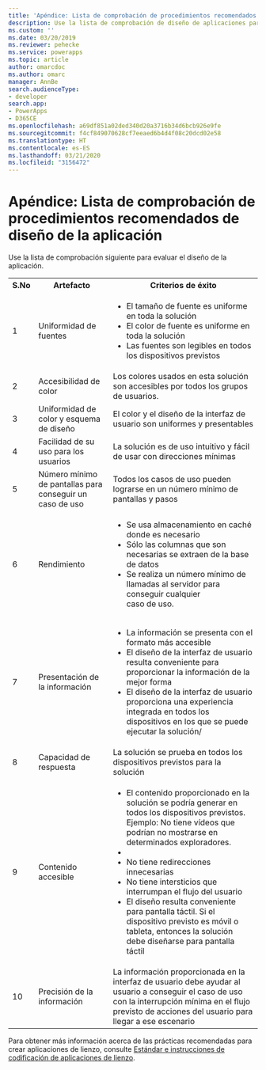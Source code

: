 ```yaml
---
title: 'Apéndice: Lista de comprobación de procedimientos recomendados de diseño de aplicaciones (PowerApps) | Microsoft Docs'
description: Use la lista de comprobación de diseño de aplicaciones para evaluar el diseño de su aplicación en Power Apps.
ms.custom: ''
ms.date: 03/20/2019
ms.reviewer: pehecke
ms.service: powerapps
ms.topic: article
author: omarcdoc
ms.author: omarc
manager: AnnBe
search.audienceType:
- developer
search.app:
- PowerApps
- D365CE
ms.openlocfilehash: a69df851a02ded340d20a3716b34d6bcb926e9fe
ms.sourcegitcommit: f4cf849070628cf7eeaed6b4d4f08c20dcd02e58
ms.translationtype: HT
ms.contentlocale: es-ES
ms.lasthandoff: 03/21/2020
ms.locfileid: "3156472"
---
```

# <a name="appendix-app-design-best-practices-checklist"></a>Apéndice: Lista de comprobación de procedimientos recomendados de diseño de la aplicación

Use la lista de comprobación siguiente para evaluar el diseño de la aplicación. 

<table>
<tbody>
<tr>
<th>S.No</th>
<th>Artefacto</th>
<th>Criterios de éxito</th>
</tr>
<tr>
<td>1</td>
<td>Uniformidad de fuentes</td>
<td><ul>
<li>El tamaño de fuente es uniforme en toda la solución</li>
<li>El color de fuente es uniforme en toda la solución</li>
<li>Las fuentes son legibles en todos los dispositivos previstos</li>
</ul>
</td>
</tr>
<tr>
<td>2</td>
<td>Accesibilidad de color</td>
<td>Los colores usados en esta solución son accesibles por todos los grupos de usuarios.</td>
</tr>
<tr>
<td>3</td>
<td> Uniformidad de color y esquema de diseño </td>
<td>El color y el diseño de la interfaz de usuario son uniformes y presentables</td>
</tr>
<tr>
<td>4</td>
<td>Facilidad de su uso para los usuarios</td>
<td>La solución es de uso intuitivo y fácil de usar con direcciones mínimas</td>
</tr>
<tr>
<td>5</td>
<td>Número mínimo de pantallas para conseguir un caso de uso</td>
<td>Todos los casos de uso pueden lograrse en un número mínimo de pantallas y pasos</td>
</tr>
<tr>
<td>6</td>
<td>Rendimiento</td>
<td>
<ul>
<li>Se usa almacenamiento en caché donde es necesario</li>
<li>Sólo las columnas que son necesarias se extraen de la base de datos</li>
<li>Se realiza un número mínimo de llamadas al servidor para conseguir cualquier</li>
caso de uso.
</ul>
</td>
</tr>
<tr>
<td>7</td>
<td>Presentación de la información</td>
<td>
<ul>
<li>La información se presenta con el formato más accesible</li>
<li>El diseño de la interfaz de usuario resulta conveniente para proporcionar la información de la mejor forma</li>
<li>El diseño de la interfaz de usuario proporciona una experiencia integrada en todos los dispositivos en los que se puede ejecutar la solución/</li>
</ul>
</td>
</tr>
<tr>
<td>8</td>
<td>Capacidad de respuesta</td>
<td>La solución se prueba en todos los dispositivos previstos para la solución</td>
</tr>
<tr>
<td>9</td>
<td>Contenido accesible</td>
<td>
<ul>
<li>El contenido proporcionado en la solución se podría generar en todos los dispositivos previstos.<br/>Ejemplo: No tiene vídeos que podrían no mostrarse en determinados exploradores.<li>
<li>No tiene redirecciones innecesarias</li>
<li>No tiene intersticios que interrumpan el flujo del usuario</li>
<li>El diseño resulta conveniente para pantalla táctil. Si el dispositivo previsto es móvil o tableta, entonces la solución debe diseñarse para pantalla táctil</li>
</ul>
</td>
</tr>
<tr>
<td>10</td>
<td>Precisión de la información</td>
<td>La información proporcionada en la interfaz de usuario debe ayudar al usuario a conseguir el caso de uso con la interrupción mínima en el flujo previsto de acciones del usuario para llegar a ese escenario</td>
</tr>
</tbody>
</table>


Para obtener más información acerca de las prácticas recomendadas para crear aplicaciones de lienzo, consulte [Estándar e instrucciones de codificación de aplicaciones de lienzo](https://aka.ms/powerappscanvasguidelines).

  




  

